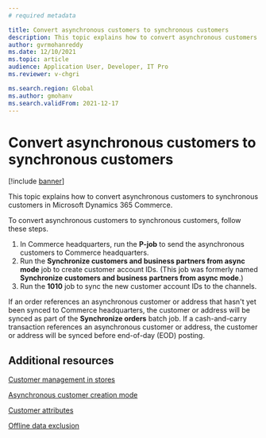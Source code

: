 ```yaml
---
# required metadata

title: Convert asynchronous customers to synchronous customers
description: This topic explains how to convert asynchronous customers to synchronous customers in Microsoft Dynamics 365 Commerce.
author: gvrmohanreddy
ms.date: 12/10/2021
ms.topic: article
audience: Application User, Developer, IT Pro
ms.reviewer: v-chgri

ms.search.region: Global
ms.author: gmohanv
ms.search.validFrom: 2021-12-17
---
```


# Convert asynchronous customers to synchronous customers

[!include [banner](includes/banner.md)]

This topic explains how to convert asynchronous customers to synchronous customers in Microsoft Dynamics 365 Commerce.

To convert asynchronous customers to synchronous customers, follow these steps.

1. In Commerce headquarters, run the **P-job** to send the asynchronous customers to Commerce headquarters.
1. Run the **Synchronize customers and business partners from async mode** job to create customer account IDs. (This job was formerly named **Synchronize customers and business partners from async mode**.)
1. Run the **1010** job to sync the new customer account IDs to the channels.

If an order references an asynchronous customer or address that hasn't yet been synced to Commerce headquarters, the customer or address will be synced as part of the **Synchronize orders** batch job. If a cash-and-carry transaction references an asynchronous customer or address, the customer or address will be synced before end-of-day (EOD) posting.

## Additional resources

[Customer management in stores](customer-mgmt-stores.md)

[Asynchronous customer creation mode](async-customer-mode.md)

[Customer attributes](dev-itpro/customer-attributes.md)

[Offline data exclusion](dev-itpro/implementation-considerations-cdx.md#offline-data-exclusion)
